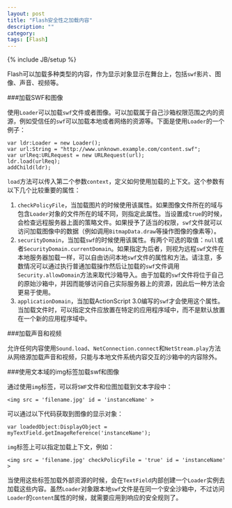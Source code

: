 ```yaml
---
layout: post
title: "Flash安全性之加载内容"
description: ""
category: 
tags: [Flash]
---
```

{% include JB/setup %}

Flash可以加载多种类型的内容，作为显示对象显示在舞台上，包括`swf`影片、图像、声音、视频等。

###加载SWF和图像

使用`Loader`可以加载`swf`文件或者图像。可以加载属于自己沙箱权限范围之内的资源，例如受信任的`swf`可以加载本地或者网络的资源等。下面是使用`Loader`的一个例子：

    var ldr:Loader = new Loader(); 
    var url:String = "http://www.unknown.example.com/content.swf"; 
    var urlReq:URLRequest = new URLRequest(url); 
    ldr.load(urlReq); 
    addChild(ldr);

`load`方法可以传入第二个参数`context`，定义如何使用加载的上下文。这个参数有以下几个比较重要的属性：

1. `checkPolicyFile`，当加载图片的时候使用该属性。如果图像文件所在的域与包含`Loader`对象的文件所在的域不同，则指定此属性。当设置成`true`的时候，会检查远程服务器上面的策略文件。如果授予了适当的权限，`swf`文件就可以访问加载图像中的数据（例如调用`BitmapData.draw`等操作图像的像素等）。
2. `securityDomain`，当加载`swf`的时候使用该属性。有两个可选的取值：`null`或者`SecurityDomain.currentDomain`。如果指定为后者，则视为远程`swf`文件在本地服务器加载一样，可以自由访问本地`swf`文件的属性和方法。请注意，多数情况可以通过执行普通加载操作然后让加载的`swf`文件调用`Security.allowDomain`方法来取代沙箱导入。由于加载的`swf`文件将位于自己的原始沙箱中，并因而能够访问自己实际服务器上的资源，因此后一种方法会更易于使用。
3. `applicationDomain`，当加载ActionScript 3.0编写的`swf`才会使用这个属性。当加载文件时，可以指定文件应放置在特定的应用程序域中，而不是默认放置在一个新的应用程序域中。

###加载声音和视频

允许任何内容使用`Sound.load`、`NetConnection.connect`和`NetStream.play`方法从网络源加载声音和视频，只能与本地文件系统内容交互的沙箱中的内容除外。

###使用文本域的img标签加载swf和图像

通过使用`img`标签，可以将`SWF`文件和位图加载到文本字段中：

    <img src = 'filename.jpg' id = 'instanceName' >

可以通过以下代码获取到图像的显示对象：

    var loadedObject:DisplayObject = myTextField.getImageReference('instanceName');

`img`标签上可以指定加载上下文，例如：

    <img src = 'filename.jpg' checkPolicyFile = 'true' id = 'instanceName' >

当使用这些标签加载外部资源的时候，会在`TextField`内部创建一个`Loader`实例去加载这些内容。虽然`Loader`对象跟本地`swf`文件是在同一个安全沙箱中，不过访问`Loader`的`content`属性的时候，就需要应用到响应的安全规则了。
